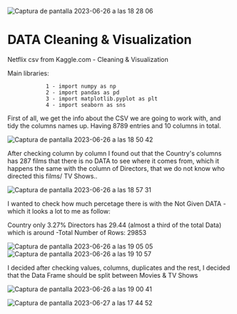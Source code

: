 
![Captura de pantalla 2023-06-26 a las 18 28 06](https://github.com/JesusGuardiaRamirez/Netflix_DATACleaning_Visualization/assets/125477881/f9c3ce33-f987-4c74-b6e1-9afdb87a7399)



# DATA Cleaning & Visualization
Netflix csv from Kaggle.com  - Cleaning & Visualization


Main libraries: 

        
                1 - import numpy as np
                2 - import pandas as pd
                3 - import matplotlib.pyplot as plt
                4 - import seaborn as sns



First of all, we get the info about the CSV we are going to work with, and tidy the columns names up. Having 8789 entries and 10 columns in total.

![Captura de pantalla 2023-06-26 a las 18 50 42](https://github.com/JesusGuardiaRamirez/Netflix_DATACleaning_Visualization/assets/125477881/32f8a809-9c29-4607-ae44-a768e2cc0ba1)



After checking column by column I found out that the Country's columns has 287 films that there is no DATA to see where it comes from, which it happens the same with the column of Directors, that we do not know who directed this films/ TV Shows..



![Captura de pantalla 2023-06-26 a las 18 57 31](https://github.com/JesusGuardiaRamirez/Netflix_DATACleaning_Visualization/assets/125477881/eac263ee-dce6-4033-bd7a-0457a1fa79fb)


I wanted to check how much percetage there is with the Not Given DATA - which it looks a lot to me as follow:

Country only 3.27%
Directors has 29.44 (almost a third of the total Data) which is around -Total Number of Rows: 29853

![Captura de pantalla 2023-06-26 a las 19 05 05](https://github.com/JesusGuardiaRamirez/Netflix_DATACleaning_Visualization/assets/125477881/d18beee9-ba11-434f-871b-b6a80aadfd1b)
![Captura de pantalla 2023-06-26 a las 19 10 57](https://github.com/JesusGuardiaRamirez/Netflix_DATACleaning_Visualization/assets/125477881/79e9cf82-22e0-40ba-a76d-b058443a4707)



I decided after checking values, columns, duplicates and the rest, I decided that the Data Frame should be split between Movies & TV Shows

![Captura de pantalla 2023-06-26 a las 19 00 41](https://github.com/JesusGuardiaRamirez/Netflix_DATACleaning_Visualization/assets/125477881/6b59ec26-11ce-4778-9c79-931c18721f81)

![Captura de pantalla 2023-06-27 a las 17 44 52](https://github.com/JesusGuardiaRamirez/Netflix_DATACleaning_Visualization/assets/125477881/20db4411-bac1-48e3-a72a-3b66cb3cc932)


